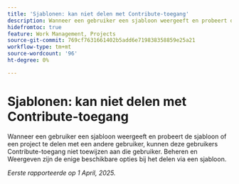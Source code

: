 ```yaml
---
title: 'Sjablonen: kan niet delen met Contribute-toegang'
description: Wanneer een gebruiker een sjabloon weergeeft en probeert de sjabloon of een project te delen met een andere gebruiker, kunnen deze gebruikers Contribute-toegang niet toewijzen aan die gebruiker. Beheren en Weergeven zijn de enige beschikbare opties bij het delen via een sjabloon.
hidefromtoc: true
feature: Work Management, Projects
source-git-commit: 769cf7631661402b5add6e719838358859e25a21
workflow-type: tm+mt
source-wordcount: '96'
ht-degree: 0%

---
```



# Sjablonen: kan niet delen met Contribute-toegang

Wanneer een gebruiker een sjabloon weergeeft en probeert de sjabloon of een project te delen met een andere gebruiker, kunnen deze gebruikers Contribute-toegang niet toewijzen aan die gebruiker. Beheren en Weergeven zijn de enige beschikbare opties bij het delen via een sjabloon.

_Eerste rapporteerde op 1 April, 2025._
